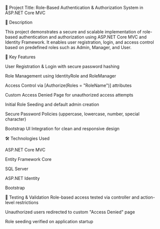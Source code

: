🔐 Project Title: Role-Based Authentication & Authorization System in ASP.NET Core MVC

🧩 Description

This project demonstrates a secure and scalable implementation of role-based authentication and authorization using ASP.NET Core MVC and Identity Framework. It enables user registration, login, and access control based on predefined roles such as Admin, Manager, and User.

🚀 Key Features

User Registration & Login with secure password hashing

Role Management using IdentityRole and RoleManager

Access Control via [Authorize(Roles = "RoleName")] attributes

Custom Access Denied Page for unauthorized access attempts

Initial Role Seeding and default admin creation

Secure Password Policies (uppercase, lowercase, number, special character)

Bootstrap UI Integration for clean and responsive design

🛠️ Technologies Used

ASP.NET Core MVC	

Entity Framework Core	

SQL Server

ASP.NET Identity	

Bootstrap


🧪 Testing & Validation
Role-based access tested via controller and action-level restrictions

Unauthorized users redirected to custom "Access Denied" page

Role seeding verified on application startup
